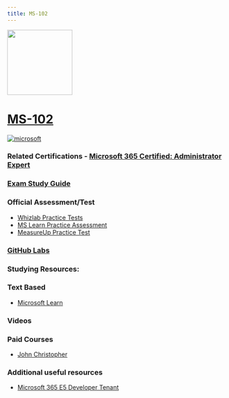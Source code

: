 ```yaml
---
title: MS-102
---
```


<img src="/ms-102.png" width="150" height="150">

# [MS-102](https://learn.microsoft.com/certifications/exams/ms-102?WT.mc_id=studentamb_165290)

<a href='https://learn.microsoft.com/en-us/certifications/browse/?type=role-based&levels=advanced&WT.mc_id=studentamb_165290' target="_blank"><img alt='microsoft' src='https://img.shields.io/badge/expert-100000?style=for-the-badge&logo=microsoft&logoColor=white&labelColor=0078D4&color=212221'/></a> 

### Related Certifications - [Microsoft 365 Certified: Administrator Expert](https://learn.microsoft.com/certifications/m365-enterprise-administrator/?WT.mc_id=studentamb_165290)

### [Exam Study Guide](https://learn.microsoft.com/credentials/certifications/resources/study-guides/ms-102?WT.mc_id=studentamb_165290)

### Official Assessment/Test
- [Whizlab Practice Tests](https://www.whizlabs.com/ms-102-exam-microsoft-365-administrator/)
- [MS Learn Practice Assessment](https://learn.microsoft.com/en-us/credentials/certifications/exams/md-102/practice/assessment?assessment-type=practice&assessmentId=76&WT.mc_id=studentamb_165290)
- [MeasureUp Practice Test](https://www.measureup.com/practice-test-ms-102-microsoft-365-administrator-exam.html#u44)

### [GitHub Labs](https://github.com/MicrosoftLearning/MS-102T00-Microsoft-365-Administrator-Essentials/tree/master/Instructions/Labs)

### Studying Resources:

### Text Based
- [Microsoft Learn](https://learn.microsoft.com/certifications/exams/ms-102?WT.mc_id=studentamb_165290)
### Videos
### Paid Courses
- [John Christopher](https://www.udemy.com/course/ms100course)
  
### Additional useful resources
- [Microsoft 365 E5 Developer Tenant](https://developer.microsoft.com/en-us/microsoft-365/dev-program?WT.mc_id=studentamb_165290)



